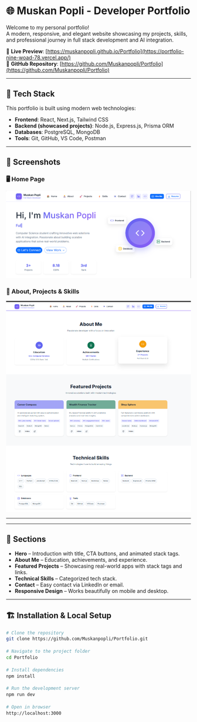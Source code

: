 # 🌐 Muskan Popli - Developer Portfolio

Welcome to my personal portfolio!  
A modern, responsive, and elegant website showcasing my projects, skills, and professional journey in full stack development and AI integration.

🔗 **Live Preview**: [https://muskanpopli.github.io/Portfolio](https://portfolio-nine-woad-78.vercel.app/)  
📁 **GitHub Repository**: [https://github.com/Muskanpopli/Portfolio](https://github.com/Muskanpopli/Portfolio)

---
## 🚀 Tech Stack

This portfolio is built using modern web technologies:

- **Frontend**: React, Next.js, Tailwind CSS
- **Backend (showcased projects)**: Node.js, Express.js, Prisma ORM
- **Databases**: PostgreSQL, MongoDB
- **Tools**: Git, GitHub, VS Code, Postman

---

## 📸 Screenshots

### 🖥️ Home Page
![Hero Section](./screenshots/home.png)

### 📄 About, Projects & Skills
![About Section](./screenshots/about.png)

---

---

## 🧩 Sections

- **Hero** – Introduction with title, CTA buttons, and animated stack tags.
- **About Me** – Education, achievements, and experience.
- **Featured Projects** – Showcasing real-world apps with stack tags and links.
- **Technical Skills** – Categorized tech stack.
- **Contact** – Easy contact via LinkedIn or email.
- **Responsive Design** – Works beautifully on mobile and desktop.

---

## 🏗️ Installation & Local Setup

```bash
# Clone the repository
git clone https://github.com/Muskanpopli/Portfolio.git

# Navigate to the project folder
cd Portfolio

# Install dependencies
npm install

# Run the development server
npm run dev

# Open in browser
http://localhost:3000
